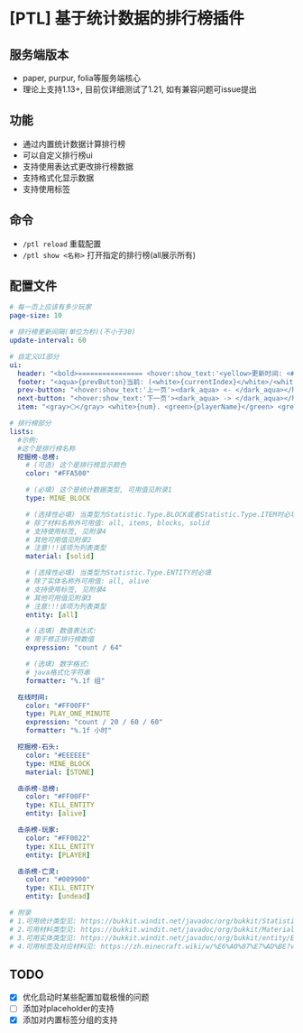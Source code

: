 # [PTL] 基于统计数据的排行榜插件

## 服务端版本
 - paper, purpur, folia等服务端核心
 - 理论上支持1.13+, 目前仅详细测试了1.21, 如有兼容问题可issue提出

## 功能
 - 通过内置统计数据计算排行榜
 - 可以自定义排行榜ui
 - 支持使用表达式更改排行榜数据
 - 支持格式化显示数据
 - 支持使用标签

## 命令
 - ```/ptl reload``` 重载配置
 - ```/ptl show <名称>``` 打开指定的排行榜(all展示所有)

## 配置文件
```yaml
# 每一页上应该有多少玩家
page-size: 10

# 排行榜更新间隔(单位为秒)(不小于30)
update-interval: 60

# 自定义UI部分
ui:
  header: "<bold>================ <hover:show_text:'<yellow>更新时间: <#FFA500>{updateTime}</#FFA500></yellow>'>{listName} ================</bold>"
  footer: "<aqua>{prevButton}当前: (<white>{currentIndex}</white>/<white>{totalIndex}</white>){nextButton}</aqua>"
  prev-button: "<hover:show_text:'上一页'><dark_aqua> <- </dark_aqua></hover>"
  next-button: "<hover:show_text:'下一页'><dark_aqua> -> </dark_aqua></hover>"
  item: "<gray>⬡</gray> <white>{num}. <green>{playerName}</green> <grey>-</grey> <dark_green>{count}</dark_green></white>"

# 排行榜部分
lists:
  #示例:
  #这个是排行榜名称
  挖掘榜-总榜:
    # (可选) 这个是排行榜显示颜色
    color: "#FFA500"

    # (必填) 这个是统计数据类型, 可用值见附录1
    type: MINE_BLOCK

    # (选择性必填) 当类型为Statistic.Type.BLOCK或者Statistic.Type.ITEM时必填
    # 除了材料名称外可用值: all, items, blocks, solid
    # 支持使用标签, 见附录4
    # 其他可用值见附录2
    # 注意!!!该项为列表类型
    material: [solid]

    # (选择性必填) 当类型为Statistic.Type.ENTITY时必填
    # 除了实体名称外可用值: all, alive
    # 支持使用标签, 见附录4
    # 其他可用值见附录3
    # 注意!!!该项为列表类型
    entity: [all]

    # (选填) 数值表达式:
    # 用于修正排行榜数值
    expression: "count / 64"

    # (选填) 数字格式:
    # java格式化字符串
    formatter: "%.1f 组"

  在线时间:
    color: "#FF00FF"
    type: PLAY_ONE_MINUTE
    expression: "count / 20 / 60 / 60"
    formatter: "%.1f 小时"

  挖掘榜-石头:
    color: "#EEEEEE"
    type: MINE_BLOCK
    material: [STONE]

  击杀榜-总榜:
    color: "#FF00FF"
    type: KILL_ENTITY
    entity: [alive]

  击杀榜-玩家:
    color: "#FF0022"
    type: KILL_ENTITY
    entity: [PLAYER]

  击杀榜-亡灵:
    color: "#009900"
    type: KILL_ENTITY
    entity: [undead]

# 附录
# 1.可用统计类型见: https://bukkit.windit.net/javadoc/org/bukkit/Statistic.html
# 2.可用材料类型见: https://bukkit.windit.net/javadoc/org/bukkit/Material.html
# 3.可用实体类型见: https://bukkit.windit.net/javadoc/org/bukkit/entity/EntityType.html
# 4.可用标签及对应材料见: https://zh.minecraft.wiki/w/%E6%A0%87%E7%AD%BE?variant=zh-cn#%E6%A0%87%E7%AD%BE%E5%88%97%E8%A1%A8```
```

## TODO
 - [x] 优化启动时某些配置加载极慢的问题
 - [ ] 添加对placeholder的支持
 - [x] 添加对内置标签分组的支持
